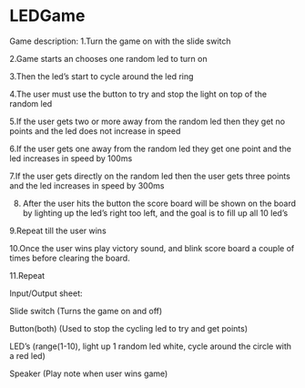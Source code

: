 # LEDGame
Game description: 
1.Turn the game on with the slide switch

2.Game starts an chooses one random led to turn on

3.Then the led’s start to cycle around the led ring

4.The user must use the button to try and stop the light on top of the random led

5.If the user gets two or more away from the random led then they get no points and the led does not increase in speed

6.If the user gets one away from the random led they get one point and the led increases in speed by 100ms

7.If the user gets directly on the random led then the user gets three points and the led increases in speed by 300ms

8. After the user hits the button the score board will be shown on the board by lighting up the led’s right too left, and the goal is to fill up all 10 led’s
   
9.Repeat till the user wins 

10.Once the user wins play victory sound, and blink score board a couple of times before clearing the board. 

11.Repeat

Input/Output sheet:

Slide switch (Turns the game on and off)

Button(both) (Used to stop the cycling led to try and get points)

LED’s (range(1-10), light up 1 random led white, cycle around the circle with a red led)

Speaker (Play note when user wins game)



